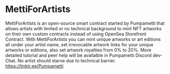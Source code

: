 # MettiForArtists
MettiForArtists is an open-source smart contract started by Pumpametti that allows artists with limited or no technical background to mint NFT artworks on their own custom contracts instead of using OpenSea Storefront Contract. With MettiForArtists you can mint unique artworks or art editions all under your artist name, set irrevocable artwork links for your unique artworks or editions, also set artwork royalties from 0% to 20%. More detailed tutorial and peer help will be availalble in Pumpametti Discord dev-Chat. No artist should starve due to technical barrier. https://linktr.ee/Pumpametti
